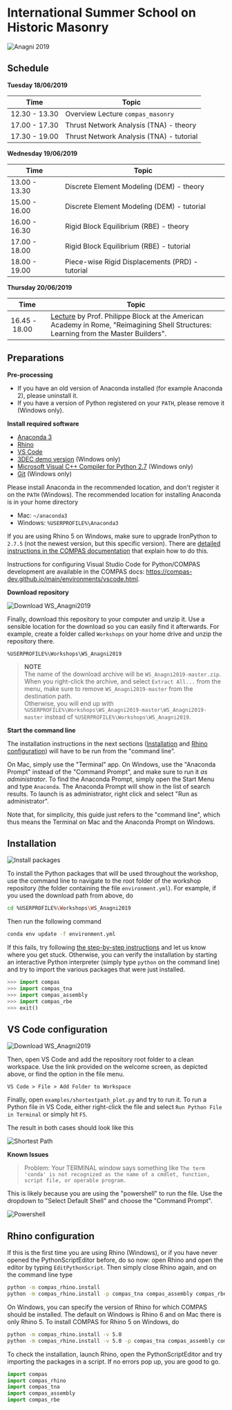 # International Summer School on Historic Masonry

![Anagni 2019](images/anagni2019.png)

## Schedule

**Tuesday 18/06/2019**

Time | Topic
---  | ---
12.30 - 13.30 | Overview Lecture `compas_masonry`
17.00 - 17.30 | Thrust Network Analysis (TNA) - theory
17.30 - 19.00 | Thrust Network Analysis (TNA) - tutorial

**Wednesday 19/06/2019**

Time | Topic
---  | ---
13.00 - 13.30 | Discrete Element Modeling (DEM) - theory
15.00 - 16.00 | Discrete Element Modeling (DEM) - tutorial
16.00 - 16.30 | Rigid Block Equilibrium (RBE) - theory
17.00 - 18.00 | Rigid Block Equilibrium (RBE) - tutorial     
18.00 - 19.00 | Piece-wise Rigid Displacements (PRD) - tutorial   
      
**Thursday  20/06/2019**

Time | Topic
---  | ---
16.45&nbsp;-&nbsp;18.00 | [Lecture](https://www.dropbox.com/s/6sq1ypvg06iaabq/20190110_Tongji_PBlock.pdf?dl=0) by Prof. Philippe Block at the American Academy in Rome, "Reimagining Shell Structures: Learning from the Master Builders".

 
## Preparations

**Pre-processing**

*   If you have an old version of Anaconda installed (for example Anaconda 2), please uninstall it.
*   If you have a version of Python registered on your `PATH`, please remove it (Windows only).

**Install required software**

*   [Anaconda 3](https://www.anaconda.com/distribution/)
*   [Rhino](https://www.rhino3d.com/download)
*   [VS Code](https://code.visualstudio.com/)
*   [3DEC demo version](https://www.itascacg.com/software-demo) (Windows only)
*   [Microsoft Visual C++ Compiler for Python 2.7](https://www.microsoft.com/en-us/download/details.aspx?id=44266) (Windows only)
*   [Git](https://git-scm.com/downloads) (Windows only)

Please install Anaconda in the recommended location, and don't register it on the `PATH` (Windows). The recommended location for installing Anaconda is in your home directory

* Mac: `~/anaconda3`
* Windows: `%USERPROFILE%\Anaconda3`

If you are using Rhino 5 on Windows, make sure to upgrade IronPython to `2.7.5` (not the newest version, but this specific version).
There are [detailed instructions in the COMPAS documentation](https://compas-dev.github.io/main/environments/rhino.html)
that explain how to do this.

Instructions for configuring Visual Studio Code for Python/COMPAS development are
available in the COMPAS docs: https://compas-dev.github.io/main/environments/vscode.html.

**Download repository**

![Download WS_Anagni2019](images/download-repo.png)

Finally, download this repository to your computer and unzip it.
Use a sensible location for the download so you can easily find it afterwards.
For example, create a folder called `Workshops` on your home drive and unzip the repository there.

```
%USERPROFILE%\Workshops\WS_Anagni2019
```

> **NOTE**
> <br />
> The name of the download archive will be `WS_Anagni2019-master.zip`.
> <br />
> When you right-click the archive, and select `Extract All...` from the menu,
> make sure to remove `WS_Anagni2019-master` from the destination path.
> <br />
> Otherwise, you will end up with `%USERPROFILE%\Workshops\WS_Anagni2019-master\WS_Anagni2019-master`
> instead of `%USERPROFILE%\Workshops\WS_Anagni2019`.


**Start the command line**

The installation instructions in the next sections ([Installation](#Installation) and [Rhino configuration](#Rhino-configuration)) will have to be run from the "command line".

On Mac, simply use the "Terminal" app.
On Windows, use the "Anaconda Prompt" instead of the "Command Prompt", and make sure to run it *as administrator*.
To find the Anaconda Prompt, simply open the Start Menu and type `Anaconda`.
The Anaconda Prompt will show in the list of search results.
To launch is as administrator, right click and select "Run as administrator".

Note that, for simplicity, this guide just refers to the "command line", which thus means the Terminal on Mac and the Anaconda Prompt on Windows.

## Installation

![Install packages](images/install-packages.png)

To install the Python packages that will be used throughout the workshop, use the command line to navigate to the root folder of the workshop repository (the folder containing the file `environment.yml`). For example, if you used the download path from above, do

```bash
cd %USERPROFILE%\Workshops\WS_Anagni2019
```

Then run the following command

```bash
conda env update -f environment.yml
```

If this fails, try following [the step-by-step instructions](prep_step-by-step.md) and let us know where you get stuck.
Otherwise, you can verify the installation by starting an interactive Python interpreter (simply type `python` on the command line) and try to import the various packages that were just installed.

```python
>>> import compas
>>> import compas_tna
>>> import compas_assembly
>>> import compas_rbe
>>> exit()
```

## VS Code configuration

![Download WS_Anagni2019](images/add-folder-to-workspace.png)

Then, open VS Code and add the repository root folder to a clean workspace. Use the link provided on the welcome screen, as depicted above, or find the option in the file menu.

```
VS Code > File > Add Folder to Workspace
```

Finally, open `examples/shortestpath_plot.py` and try to run it.
To run a Python file in VS Code, either right-click the file and select `Run Python File in Terminal` or simply hit `F5`.

The result in both cases should look like this

![Shortest Path](images/shortestpath_plot.png)

**Known Issues**

> Problem: Your TERMINAL window says something like `The term 'conda' is not recognized as the name of a cmdlet, function, script file, or operable program.`

This is likely because you are using the "powershell" to run the file.
Use the dropdown to "Select Default Shell" and choose the "Command Prompt".

![Powershell](images/select-default-shell.png)

## Rhino configuration

If this is the first time you are using Rhino (Windows), or if you have never opened the
PythonScriptEditor before, do so now: open Rhino and open the editor by typing `EditPythonScript`. Then simply close Rhino again, and on the command line type

```bash
python -m compas_rhino.install
python -m compas_rhino.install -p compas_tna compas_assembly compas_rbe
```

On Windows, you can specify the version of Rhino for which COMPAS should be installed.
The default on Windows is Rhino 6 and on Mac there is only Rhino 5.
To install COMPAS for Rhino 5 on Windows, do

```bash
python -m compas_rhino.install -v 5.0
python -m compas_rhino.install -v 5.0 -p compas_tna compas_assembly compas_rbe
```

To check the installation, launch Rhino, open the PythonScriptEditor and try
importing the packages in a script. If no errors pop up, you are good to go.

```python
import compas
import compas_rhino
import compas_tna
import compas_assembly
import compas_rbe
```
